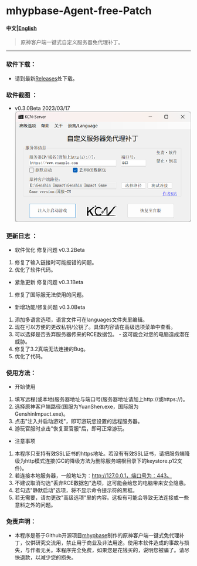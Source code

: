 # mhypbase-Agent-free-Patch
#### 中文|[English](README_en_US.md)

> 原神客户端一键式自定义服务器免代理补丁。

---

### 软件下载：
- 请到最新[Releases](https://github.com/JDDKCN/mhypbase-Agent-free-Patch/releases/)处下载。

### 软件截图 ： 
- v0.3.0Beta 2023/03/17
![APP_CN](Doc/APP_CN.png)

### 更新日志 ： 

- 软件优化 修复问题 v0.3.2Beta
1. 修复了输入链接时可能报错的问题。
2. 优化了软件代码。

- 紧急更新 修复问题 v0.3.1Beta
1. 修复了国际服无法使用的问题。

- 新增功能/修复问题 v0.3.0Beta
1. 添加多语言选项，语言文件可在languages文件夹里编辑。
2. 现在可以方便的更改私钥/公钥了。具体内容请在高级选项菜单中查看。
3. 可以选择是否丢弃服务器传来的RCE数据包。 - 这可能会对您的电脑造成潜在威胁。
4. 修复了3.2真端无法连接的Bug。
5. 优化了代码。

### 使用方法：
- 开始使用
1. 填写远程(或本地)服务器地址与端口号(服务器地址请加上http://或https://)。
2. 选择原神客户端路径(国服为YuanShen.exe，国际服为GenshinImpact.exe)。
3. 点击"注入并启动游戏"，即可游玩您设置的远程服务器。
4. 游玩官服时点击"恢复至官服"后，即可正常游玩。
- 注意事项
1. 本程序只支持有效SSL证书的https地址。若没有有效SSL证书，请把服务端降级为http模式连接(GC的降级方法为删除服务端根目录下的keystore.p12文件)。
2. 若连接本地服务器，一般地址为：http://127.0.0.1，端口号为：443。
3. 不建议取消勾选"丢弃RCE数据包"选项，这可能会给您的电脑带来安全隐患。
4. 若勾选"静默启动"选项，将不显示命令提示符的黑框。
5. 若无需要，请勿更改"高级选项"里的内容。这极有可能会导致无法连接或一些意料之外的问题。

### 免责声明：
- 本程序是基于Github开源项目[mhypbase](https://github.com/Jx2f/mhypbase)制作的原神客户端一键式免代理补丁，仅供研究交流用，禁止用于商业及非法用途。使用本软件造成的事故与损失，与作者无关。本程序完全免费，如果您是花钱买的，说明您被骗了。请尽快退款，以减少您的损失。
